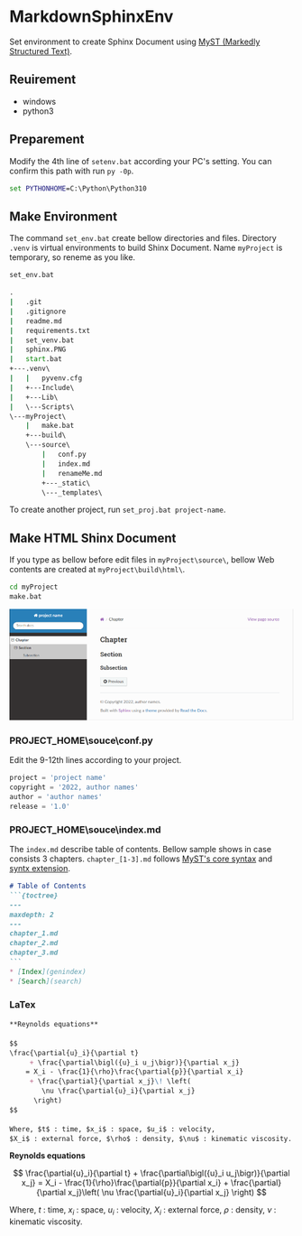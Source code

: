 # MarkdownSphinxEnv

Set environment to create Sphinx Document using [MyST (Markedly Structured Text)](https://myst-parser.readthedocs.io/en/latest/).

## Reuirement

* windows
* python3

## Preparement

Modify the 4th line of `setenv.bat` according your PC's setting.
You can confirm this path with run `py -0p`.

```cmd
set PYTHONHOME=C:\Python\Python310
```

## Make Environment

The command `set_env.bat` create bellow directories and files.
Directory `.venv` is virtual environments to build Shinx Document.
Name `myProject` is temporary, so reneme as you like.

```cmd
set_env.bat
```

```cmd
.
|   .git
|   .gitignore
|   readme.md
|   requirements.txt
|   set_venv.bat
|   sphinx.PNG
|   start.bat
+---.venv\
|   |   pyvenv.cfg
|   +---Include\
|   +---Lib\
|   \---Scripts\
\---myProject\
    |   make.bat
    +---build\
    \---source\
        |   conf.py
        |   index.md
        |   renameMe.md
        +---_static\
        \---_templates\
```

To create another project, run `set_proj.bat project-name`.

## Make HTML Shinx Document

If you type as bellow before edit files in `myProject\source\`,
bellow Web contents are created at `myProject\build\html\`. 

```cmd
cd myProject
make.bat
```

![](sphinx.PNG)

###  PROJECT_HOME\souce\conf.py

Edit the 9-12th lines according to your project.

```Python
project = 'project name'
copyright = '2022, author names'
author = 'author names'
release = '1.0'
```

###  PROJECT_HOME\souce\index.md

The `index.md` describe table of contents.
Bellow sample shows in case consists 3 chapters.
`chapter_[1-3].md` follows [MyST's core syntax](https://myst-parser.readthedocs.io/en/latest/syntax/syntax.html#) and [syntx extension](https://myst-parser.readthedocs.io/en/latest/syntax/optional.html).

````md
# Table of Contents
```{toctree}
---
maxdepth: 2
---
chapter_1.md
chapter_2.md
chapter_3.md
```
* [Index](genindex)
* [Search](search)
````

### LaTex

```md
**Reynolds equations**

$$
\frac{\partial{u}_i}{\partial t}
     + \frac{\partial\bigl({u}_i u_j\bigr)}{\partial x_j}
    = X_i - \frac{1}{\rho}\frac{\partial{p}}{\partial x_i}
     + \frac{\partial}{\partial x_j}\! \left(
        \nu \frac{\partial{u}_i}{\partial x_j}
      \right)
$$

Where, $t$ : time, $x_i$ : space, $u_i$ : velocity, 
$X_i$ : external force, $\rho$ : density, $\nu$ : kinematic viscosity.
```

**Reynolds equations**

$$
\frac{\partial{u}_i}{\partial t}
     + \frac{\partial\bigl({u}_i u_j\bigr)}{\partial x_j}
    = X_i - \frac{1}{\rho}\frac{\partial{p}}{\partial x_i}
     + \frac{\partial}{\partial x_j}\left(
        \nu \frac{\partial{u}_i}{\partial x_j}
      \right)
$$

Where, $t$ : time, $x_i$ : space, $u_i$ : velocity, 
$X_i$ : external force, $\rho$ : density, $\nu$ : kinematic viscosity.

